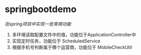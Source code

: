 # springbootdemo

*在spring项目中实现一些常用功能*

1. 多环境读取配置文件中的值，功能位于ApplicationController中
2. 实现定时任务，功能位于 ScheduledService
3. 根据手机号判断属于哪个运营商，功能位于 MobileCheckUtil